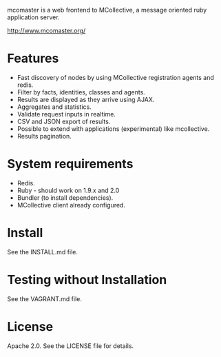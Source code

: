 mcomaster is a web frontend to MCollective, a message oriented ruby application server.

http://www.mcomaster.org/

Features
========================

*   Fast discovery of nodes by using MCollective registration agents and redis.
*   Filter by facts, identities, classes and agents.
*   Results are displayed as they arrive using AJAX.
*   Aggregates and statistics.
*   Validate request inputs in realtime.
*   CSV and JSON export of results.
*   Possible to extend with applications (experimental) like mcollective.
*   Results pagination.

System requirements
========================

*   Redis.
*   Ruby - should work on 1.9.x and 2.0
*   Bundler (to install dependencies).
*   MCollective client already configured.

Install
========================

See the INSTALL.md file.

Testing without Installation
==========================

See the VAGRANT.md file.

License
========================

Apache 2.0. See the LICENSE file for details.
